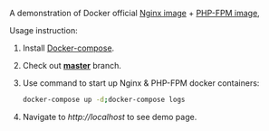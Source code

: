A demonstration of Docker official [Nginx image](http://registry.hub.docker.com/_/nginx/) + [PHP-FPM image](https://registry.hub.docker.com/_/php/),

Usage instruction:

1. Install [Docker-compose](https://docs.docker.com/compose/).

2. Check out [**master**](./tree/master) branch.

3. Use command to start up Nginx & PHP-FPM docker containers:
	````Bash
	docker-compose up -d;docker-compose logs
	````
4. Navigate to *http://localhost* to see demo page.
